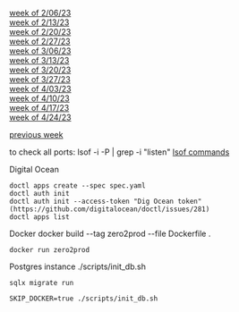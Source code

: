 [week of 2/06/23](/Rust/week_of_2_06_23.md)<br>
[week of 2/13/23](/Rust/week_of_2_13_23.md)<br>
[week of 2/20/23](/Rust/week_of_2_20_23.md)<br>
[week of 2/27/23](/Rust/week_of_2_27_23.md)<br> 
[week of 3/06/23](/Rust/week_of_3_06_23.md)<br> 
[week of 3/13/23](/Rust/week_of_3_13_23.md)<br> 
[week of 3/20/23](/Rust/week_of_3_20_23.md)<br> 
[week of 3/27/23](/Rust/week_of_3_27_23.md)<br> 
[week of 4/03/23](/Rust/week_of_4_03_23.md)<br> 
[week of 4/10/23](/Rust/week_of_4_10_23.md)<br> 
[week of 4/17/23](/Rust/week_of_4_17_23.md)<br> 
[week of 4/24/23](/Rust/week_of_4_24_23.md)<br> 

[previous week](/React/template_files.md)

to check all ports: lsof -i -P | grep -i "listen"
[lsof commands](https://phoenixnap.com/kb/lsof-command)

Digital Ocean

    doctl apps create --spec spec.yaml
    doctl auth init
    doctl auth init --access-token "Dig Ocean token" (https://github.com/digitalocean/doctl/issues/281)
    doctl apps list


Docker
    docker build --tag zero2prod --file Dockerfile .

    docker run zero2prod
    
Postgres instance
    ./scripts/init_db.sh

    sqlx migrate run

    SKIP_DOCKER=true ./scripts/init_db.sh

